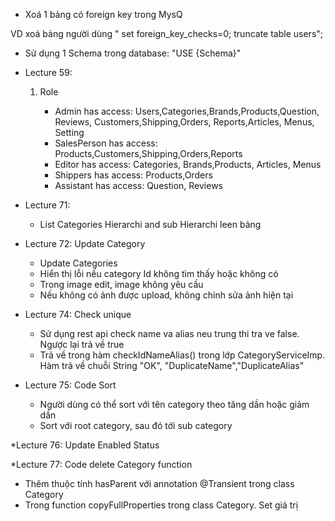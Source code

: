 * Xoá 1 bảng có foreign key trong MysQ

VD xoá bảng người dùng " set foreign_key_checks=0;
truncate table users";

* Sử dụng 1 Schema trong database: "USE {Schema}"
* Lecture  59:

  1. Role

     + Admin has access: Users,Categories,Brands,Products,Question, Reviews,
       Customers,Shipping,Orders, Reports,Articles, Menus, Setting
     + SalesPerson has access: Products,Customers,Shipping,Orders,Reports
     + Editor has access: Categories, Brands,Products, Articles, Menus
     + Shippers has access: Products,Orders
     + Assistant has access: Question, Reviews
* Lecture 71:

  + List Categories Hierarchi and sub Hierarchi leen bảng
* Lecture 72: Update Category

  + Update Categories
  + Hiển thị lỗi nếu category Id không tìm thấy hoặc không có
  + Trong image edit, image không yêu cầu
  + Nếu không có ảnh được upload, không chỉnh sửa ảnh hiện tại
* Lecture 74: Check unique

  + Sử dụng rest api check name va alias neu trung thi tra ve false. Ngược lại trả về true
  + Trả về trong hàm checkIdNameAlias() trong lớp CategoryServiceImp. Hàm trả về chuỗi String
    "OK", "DuplicateName","DuplicateAlias"
* Lecture 75: Code Sort

  + Người dùng có thể sort với tên category theo tăng dần hoặc giảm dần
  + Sort với root category, sau đó tới sub category

*Lecture 76: Update Enabled Status

*Lecture 77: Code delete Category function

+ Thêm thuộc tính hasParent với annotation @Transient trong class Category
+ Trong function copyFullProperties trong class Category. Set
  giá trị
